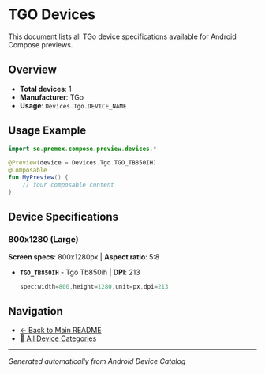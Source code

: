 # TGO Devices

This document lists all TGo device specifications available for Android Compose previews.

## Overview

- **Total devices**: 1
- **Manufacturer**: TGo
- **Usage**: `Devices.Tgo.DEVICE_NAME`

## Usage Example

```kotlin
import se.premex.compose.preview.devices.*

@Preview(device = Devices.Tgo.TGO_TB850IH)
@Composable
fun MyPreview() {
    // Your composable content
}
```

## Device Specifications

### 800x1280 (Large)

**Screen specs**: 800x1280px | **Aspect ratio**: 5:8

- **`TGO_TB850IH`** - Tgo Tb850ih | **DPI**: 213
  ```kotlin
  spec:width=800,height=1280,unit=px,dpi=213
  ```

## Navigation

- [← Back to Main README](../../README.md)
- [📱 All Device Categories](../README.md)

---
*Generated automatically from Android Device Catalog*
